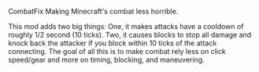 CombatFix
Making Minecraft's combat less horrible.

This mod adds two big things:
One, it makes attacks have a cooldown of roughly 1/2 second (10 ticks).
Two, it causes blocks to stop all damage and knock back the attacker if you block within 10 ticks of the attack connecting.
The goal of all this is to make combat rely less on click speed/gear and more on timing, blocking, and maneuvering.
